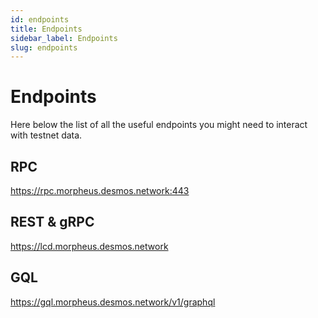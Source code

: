 ```yaml
---
id: endpoints
title: Endpoints
sidebar_label: Endpoints
slug: endpoints
---
```


# Endpoints
Here below the list of all the useful endpoints you might need to interact with testnet data.

## RPC
https://rpc.morpheus.desmos.network:443

## REST & gRPC

https://lcd.morpheus.desmos.network

## GQL

https://gql.morpheus.desmos.network/v1/graphql